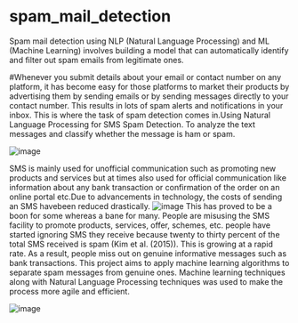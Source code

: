 # spam_mail_detection
Spam mail detection using NLP (Natural Language Processing) and ML (Machine Learning) involves building a model that can automatically identify and filter out spam emails from legitimate ones.

#Whenever you submit details about your email or contact number on any platform, it has become easy for those platforms to market their products by advertising them by sending emails or by sending messages directly to your contact number. This results in lots of spam alerts and notifications in your inbox. This is where the task of spam detection comes in.Using Natural Language Processing for SMS Spam Detection. To analyze the text messages and classify whether the message is ham or spam.

![image](https://github.com/Kalarisuryasai/spam_mail_detection/assets/74339607/d5363657-4eb6-4d84-9af9-39f29fbf4058)

SMS is mainly used for unofficial communication such as promoting new products and services but at times also used for official communication like information about any bank transaction or confirmation of the order on an online portal etc.Due to advancements in technology, the costs of sending an SMS havebeen  reduced drastically. 
![image](https://github.com/Kalarisuryasai/spam_mail_detection/assets/74339607/be5bdd35-c64e-4370-92e3-a055884bdccf)
This has proved to be a boon for some whereas a bane for many. People are misusing the SMS facility to promote products, services, offer, schemes, etc. 
people have started ignoring SMS they receive because twenty to thirty percent of the total SMS received is spam (Kim et al. (2015)). This  is growing at a rapid rate. As a result, people miss out on genuine informative messages such as bank transactions. This project aims to apply machine learning algorithms to separate spam messages from genuine ones. Machine learning techniques along with Natural Language Processing techniques was used to make the process more agile and efficient.


![image](https://github.com/Kalarisuryasai/spam_mail_detection/assets/74339607/3d2c5dcb-9d2f-4329-bdde-0e18acb8b0e3)

